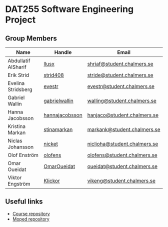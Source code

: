 # DAT255 Software Engineering Project
## Group Members

| Name | Handle | Email |
| ---- | ------ | ----- |
| Abdullatif AlSharif | [llusx](https://github.com/llusx) | [shriaf@student.chalmers.se](mailto:shriaf@student.chalmers.se) |
| Erik Strid | [strid408](https://github.com/strid408) | [stride@student.chalmers.se](mailto:stride@student.chalmers.se) |
| Evelina Stridsberg | [evestr](https://github.com/evestr) | [evestr@student.chalmers.se](mailto:evestr@student.chalmers.se) |
| Gabriel Wallin | [gabrielwallin](https://github.com/gabrielwallin) | [walling@student.chalmers.se](mailto:walling@student.chalmers.se) |
| Hanna Jacobsson | [hannajacobsson](https://github.com/hannajacobsson) | [hanjaco@student.chalmers.se](mailto:hanjaco@student.chalmers.se) |
| Kristina Markan | [stinamarkan](https://github.com/stinamarkan) | [markank@student.chalmers.se](mailto:markank@student.chalmers.se) |
| Niclas Johansson | [nicket](https://github.com/nicket) | [nicljoha@student.chalmers.se](mailto:nicljoha@student.chalmers.se) |
| Olof Enström | [olofens](https://github.com/olofens) | [olofens@student.chalmers.se](mailto:olofens@student.chalmers.se) |
| Omar Oueidat | [OmarOueidat](https://github.com/OmarOueidat) | [oueidat@student.chalmers.se](mailto:oueidat@student.chalmers.se) |
| Viktor Engström | [Klickor](https://github.com/Klickor) | [vikeng@student.chalmers.se](mailto:vikeng@student.chalmers.se) |

## Useful links

* [Course repository](https://github.com/hburden/DAT255/)
* [Moped repository](https://github.com/sics-sse/moped)
